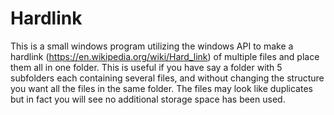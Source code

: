 # Hardlink
This is a small windows program utilizing the windows API to make a hardlink (https://en.wikipedia.org/wiki/Hard_link) of multiple files and place them all in one folder. This is useful if you have say a folder with 5 subfolders each containing several files, and without changing the structure you want all the files in the same folder. The files may look like duplicates but in fact you will see no additional storage space has been used.
